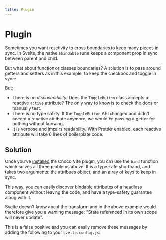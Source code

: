 ```yaml
---
title: Plugin
---
```


<script lang="ts">
	import Highlighter from "$components/Highlighter.svelte";
	import Demo from "$components/Demo.svelte";
</script>

# Plugin

Sometimes you want reactivity to cross boundaries to keep many pieces in sync. In Svelte, the native `$bindable` rune keeps a component prop in sync between parent and child.

But what about function or classes boundaries? A solution is to pass around getters and setters as in this example, to keep the checkbox and toggle in sync:

<Demo file="./getters.svelte" />

But:

- There is no _discoverability_. Does the `ToggleButton` class accepts a reactive `active` attribute? The only way to know is to check the docs or manually test.
- There is no type safety. If the `ToggleButton` API changed and didn't accept a reactive attribute anymore, we would be passing a getter for nothing without knowing.
- It is verbose and impairs readability. With Prettier enabled, each reactive attribute will take 6 lines of boilerplate code.

## Solution

Once you've [installed](/guides/getting-started) the Choco Vite plugin, you can use the `bind` function which solves all three problems above. It is a type-safe shorthand, and takes two arguments: the attribues object, and an array of keys to keep in sync.

<Demo file="./bind.svelte" />

This way, you can easily discover bindable attributes of a headless component without leaving the code, and have a type-safety guarantee along with it.

Svelte doesn't know about the transform and in the above example would therefore give you a warning message: "State referenced in its own scope will never update".

This is a false positive and you can easily remove these messages by adding the following to your `svelte.config.js`:

<Highlighter file="./svelte.config.js" />